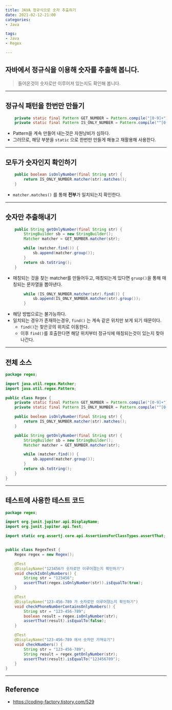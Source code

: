 ```yaml
---
title: JAVA 정규식으로 숫자 추출하기
date: 2021-02-12-21:00
categories:
- Java

tags:
- Java
- Regex

---
```


## 자바에서 정규식을 이용해 숫자를 추출해 봅니다.
> 들어온것이 숫자로만 이루어져 있는지도 확인해 봅니다.

---

## 정규식 패턴을 한번만 만들기

```java
    private static final Pattern GET_NUMBER = Pattern.compile("[0-9]+");
    private static final Pattern IS_ONLY_NUMBER = Pattern.compile("^[0-9]*?");
```

- Pattern을 계속 만들어 내는것은 자원낭비가 심하다.
- 그러므로, 해당 부분을 `static` 으로 한번만 만들게 해놓고 재활용해 사용한다.

---

## 모두가 숫자인지 확인하기

```java
    public boolean isOnlyNumber(final String str) {
        return IS_ONLY_NUMBER.matcher(str).matches();
    }
```

- `matcher.matches()` 를 통해 **전부**가 일치되는지 확인한다.

---

## 숫자만 추출해내기

```java
    public String getOnlyNumber(final String str) {
        StringBuilder sb = new StringBuilder();
        Matcher matcher = GET_NUMBER.matcher(str);

        while (matcher.find()) {
            sb.append(matcher.group());
        }
        return sb.toString();
    }
```

- 매칭되는 것을 찾는 matcher를 만들어두고, 매칭되는게 있다면 `gruop()`을 통해 매칭되는 문자열을 뽑아낸다.

```java
        while (IS_ONLY_NUMBER.matcher(str).find()) {
            sb.append(IS_ONLY_NUMBER.matcher(str).group());
        }
```

- 해당 방법으로는 불가능하다.
- 일치되는 경우가 존재하는경우, `find()` 는 계속 같은 위치만 보게 되기 때문이다.
  - `find()`는 찾은곳의 위치로 이동한다. 
  - 이후 `find()`를 호출한다면 해당 위치부터 정규식에 매칭되는것이 있는지 찾아나간다.

---

## 전체 소스

```java
package regex;

import java.util.regex.Matcher;
import java.util.regex.Pattern;

public class Regex {
    private static final Pattern GET_NUMBER = Pattern.compile("[0-9]+");
    private static final Pattern IS_ONLY_NUMBER = Pattern.compile("^[0-9]*?");

    public boolean isOnlyNumber(final String str) {
        return IS_ONLY_NUMBER.matcher(str).matches();
    }

    public String getOnlyNumber(final String str) {
        StringBuilder sb = new StringBuilder();
        Matcher matcher = GET_NUMBER.matcher(str);

        while (matcher.find()) {
            sb.append(matcher.group());
        }
        return sb.toString();
    }
}

```

---


## 테스트에 사용한 테스트 코드

```java
package regex;

import org.junit.jupiter.api.DisplayName;
import org.junit.jupiter.api.Test;

import static org.assertj.core.api.AssertionsForClassTypes.assertThat;


public class RegexTest {
    Regex regex = new Regex();

    @Test
    @DisplayName("123456가 숫자로만 이루어졌는지 확인하기")
    void checkIsOnlyNumbers() {
        String str = "123456";
        assertThat(regex.isOnlyNumber(str)).isEqualTo(true);
    }

    @Test
    @DisplayName("123-456-789 가 숫자로만 이루어졌는지 확인하기")
    void checkPhoneNumberContainsOnlyNumbers() {
        String str = "123-456-789";
        boolean result = regex.isOnlyNumber(str);
        assertThat(result).isEqualTo(false);
    }

    @Test
    @DisplayName("123-456-789 에서 숫자만 가져오기")
    void checkNumbers() {
        String str = "123-456-789";
        String result = regex.getOnlyNumber(str);
        assertThat(result).isEqualTo("123456789");
    }
}
```

---

## Reference
- https://coding-factory.tistory.com/529